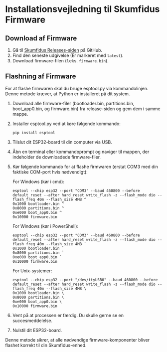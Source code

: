 # Installationsvejledning til Skumfidus Firmware

## Download af Firmware

1. Gå til [Skumfidus Releases-siden](https://github.com/OrangeMakers/Skumfidus/releases) på GitHub.
2. Find den seneste udgivelse (Er markeret med `latest`).
3. Download firmware-filen (f.eks. `firmware.bin`).

## Flashning af Firmware

For at flashe firmwaren skal du bruge esptool.py via kommandolinjen. Denne metode kræver, at Python er installeret på dit system.

1. Download alle firmware-filer (bootloader.bin, partitions.bin, boot_app0.bin, og firmware.bin) fra release-siden og gem dem i samme mappe.

2. Installer esptool.py ved at køre følgende kommando:
   ```
   pip install esptool
   ```

3. Tilslut dit ESP32-board til din computer via USB.

4. Åbn en terminal eller kommandoprompt og naviger til mappen, der indeholder de downloadede firmware-filer.

5. Kør følgende kommando for at flashe firmwaren (erstat COM3 med din faktiske COM-port hvis nødvendigt):

   For Windows (kør i cmd):
   ```
   esptool --chip esp32 --port "COM3" --baud 460800 --before default_reset --after hard_reset write_flash -z --flash_mode dio --flash_freq 40m --flash_size 4MB ^
   0x1000 bootloader.bin ^
   0x8000 partitions.bin ^
   0xe000 boot_app0.bin ^
   0x10000 firmware.bin
   ```

   For Windows (kør i PowerShell):
   ```
   esptool --chip esp32 --port "COM3" --baud 460800 --before default_reset --after hard_reset write_flash -z --flash_mode dio --flash_freq 40m --flash_size 4MB `
   0x1000 bootloader.bin `
   0x8000 partitions.bin `
   0xe000 boot_app0.bin `
   0x10000 firmware.bin
   ```

   For Unix-systemer:
   ```
   esptool --chip esp32 --port "/dev/ttyUSB0" --baud 460800 --before default_reset --after hard_reset write_flash -z --flash_mode dio --flash_freq 40m --flash_size 4MB \
   0x1000 bootloader.bin \
   0x8000 partitions.bin \
   0xe000 boot_app0.bin \
   0x10000 firmware.bin
   ```

6. Vent på at processen er færdig. Du skulle gerne se en succesmeddelelse.

7. Nulstil dit ESP32-board.

Denne metode sikrer, at alle nødvendige firmware-komponenter bliver flashet korrekt til din Skumfidus-enhed.
